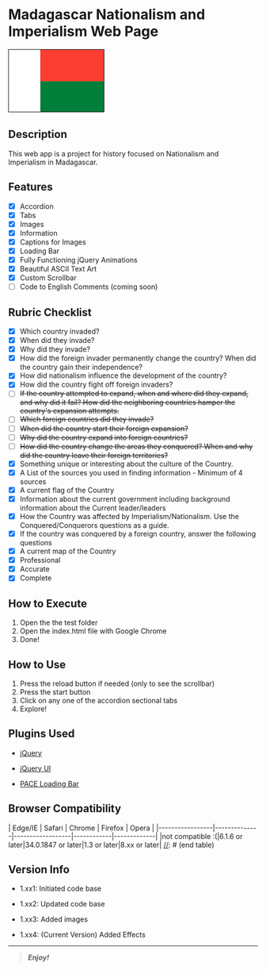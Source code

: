 [comment]: # (Start README.md markdown script)
<!-- 
  __  __           _                                      
 |  \/  |         | |                                     
 | \  / | __ _  __| | __ _  __ _  __ _ ___  ___ __ _ _ __ 
 | |\/| |/ _` |/ _` |/ _` |/ _` |/ _` / __|/ __/ _` | '__|
 | |  | | (_| | (_| | (_| | (_| | (_| \__ \ (_| (_| | |   
 |_|  |_|\__,_|\__,_|\__,_|\__, |\__,_|___/\___\__,_|_|   
                            __/ |                         
                           |___/                                                                                                                                                 
-->

# Madagascar Nationalism and Imperialism Web Page

![Madagascar Flag](images/madagascar_flag_2.png "Madagascar Flag")

## Description

<span>This web app is a project for history focused on Nationalism and Imperialism in Madagascar.</span>

## Features

- [x] Accordion
- [x] Tabs
- [x] Images
- [x] Information
- [x] Captions for Images
- [x] Loading Bar
- [x] Fully Functioning jQuery Animations
- [x] Beautiful ASCII Text Art
- [x] Custom Scrollbar
- [ ] Code to English Comments (coming soon)

## Rubric Checklist

- [x] Which country invaded? 
- [x] When did they invade? 
- [x] Why did they invade? 
- [x] How did the foreign invader permanently change the country? When did the country gain their independence? 
- [x] How did nationalism influence the development of the country? 
- [x] How did the country fight off foreign invaders? 
- [ ] ~~If the country attempted to expand, when and where did they expand, and why did it fail? How did the neighboring countries hamper the country's expansion attempts.~~
- [ ] ~~Which foreign countries did they invade?~~
- [ ] ~~When did the country start their foreign expansion?~~ 
- [ ] ~~Why did the country expand into foreign countries?~~
- [ ] ~~How did the country change the areas they conquered? When and why did the country leave their foreign territories?~~
- [x] Something unique or interesting about the culture of the Country.
- [x] A List of the sources you used in finding information - Minimum of 4 sources
- [x] A current flag of the Country
- [x] Information about the current government including background information about the Current leader/leaders
- [x] How the Country was affected by Imperialism/Nationalism. Use the Conquered/Conquerors questions as a guide.
- [x] If the country was conquered by a foreign country, answer the following questions
- [x] A current map of the Country 
- [x] Professional
- [x] Accurate
- [x] Complete

## How to Execute

1. Open the the test folder
2. Open the index.html file with Google Chrome
3. Done!

## How to Use

1. Press the reload button if needed (only to see the scrollbar)
2. Press the start button
3. Click on any one of the accordion sectional tabs
4. Explore!   

## Plugins Used

+ [jQuery][1]
- [jQuery UI][2]
* [PACE Loading Bar][3]

[1]: http://www.jquery.com/  "jQuery"
[2]: http://www.jqueryui.com/  "jQuery UI"
[3]: http://github.hubspot.com/pace/docs/welcome/  (PACE Loading Bar)

Browser Compatibility
---------------------

[//]: # (start table)
|     Edge/IE     |    Safari    |      Chrome      |   Firefox  |    Opera    |
|-----------------|--------------|------------------|------------|-------------|
|not compatible :(|6.1.6 or later|34.0.1847 or later|1.3 or later|8.xx or later|
[//]: # (end table)

Version Info
-------------
+ 1.xx1: Initiated code base
- 1.xx2: Updated code base
* 1.xx3: Added images
+ 1.xx4: (Current Version) Added Effects

________

> **_Enjoy!_**

[comment]: # (End README.md markdown script)